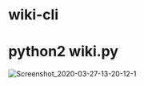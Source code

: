 # wiki-cli
# python2 wiki.py

![Screenshot_2020-03-27-13-20-12-1](https://user-images.githubusercontent.com/49472584/77728260-b4a8f680-702e-11ea-8e18-8bc259c52536.png)

